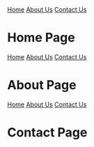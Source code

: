 <!DOCTYPE html>
<html lang="en">
<head>
 <meta charset="UTF-8">
 <meta http-equiv="X-UA-Compatible" content="IE=edge">
 <meta name="viewport" content="width=device-width, initial-scale=1.0">
 <title>Home Page</title>
</head>
<body>
 <nav>
 <a href="https://images.app.goo.gl/BjGZD5WSMviRxZJT6">Home</a>
 <a href="https://images.app.goo.gl/5Qoha5vdqNpryJVR7">About Us</a>
 <a href="https://images.app.goo.gl/5Qoha5vdqNpryJVR7">Contact Us</a>
 </nav>
 <h1>Home Page</h1>
</body>
</html>


<!DOCTYPE html>
<html lang="en">
<head>
 <meta charset="UTF-8">
 <meta http-equiv="X-UA-Compatible" content="IE=edge">
 <meta name="viewport" content="width=device-width, initial-scale=1.0">
 <title>About Page</title>
</head>
<body>
 <nav>
 <a href="https://images.app.goo.gl/BjGZD5WSMviRxZJT6">Home</a>
 <a href="https://images.app.goo.gl/5Qoha5vdqNpryJVR7">About Us</a>
 <a href="https://images.app.goo.gl/5Qoha5vdqNpryJVR7">Contact Us</a>
 </nav>
 <h1>About Page</h1>
</body>
</html>

<!DOCTYPE html>
<html lang="en">
<head>
 <meta charset="UTF-8">
 <meta http-equiv="X-UA-Compatible" content="IE=edge">
 <meta name="viewport" content="width=device-width, initial-scale=1.0">
 <title>Contact Page</title>
</head>
<body>
 <nav>
 <a href="https://images.app.goo.gl/BjGZD5WSMviRxZJT6">Home</a>
 <a href="https://images.app.goo.gl/5Qoha5vdqNpryJVR7">About Us</a>
 <a href="https://images.app.goo.gl/5Qoha5vdqNpryJVR7">Contact Us</a>
 </nav>
 <h1>Contact Page</h1>
</body>
</html>
